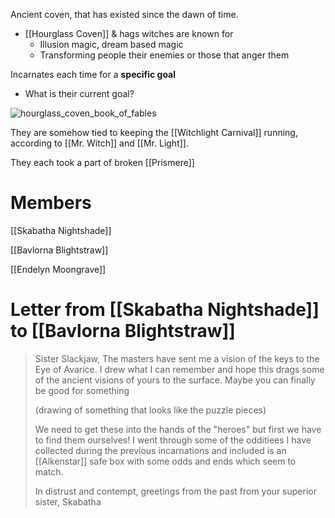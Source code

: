 Ancient coven, that has existed since the dawn of time.

- [[Hourglass Coven]] & hags witches are known for 
	- Illusion magic, dream based magic
	- Transforming people their enemies or those that anger them

Incarnates each time for a **specific goal**
- What is their current goal?

![hourglass_coven_book_of_fables](https://media.discordapp.net/attachments/551910860684001322/1058626181139812433/Hourglass_Coven.jpg?width=869&height=679)

They are somehow tied to keeping the [[Witchlight Carnival]] running, according to [[Mr. Witch]] and [[Mr. Light]].

They each took a part of broken [[Prismere]]

# Members
[[Skabatha Nightshade]]

[[Bavlorna Blightstraw]]

[[Endelyn Moongrave]]

# Letter from [[Skabatha Nightshade]] to [[Bavlorna Blightstraw]]
> Sister Slackjaw,
> 	The masters have sent me a vision of the keys to the Eye of Avarice. I drew what I can remember and hope this drags some of the ancient visions of yours to the surface. Maybe you can finally be good for something
> 	
> 	(drawing of something that looks like the puzzle pieces)
> 	
> 	We need to get these into the hands of the "heroes" but first we have to find them ourselves! I went through some of the odditiees I have collected during the previous incarnations and included is an [[Alkenstar]] safe box with some odds and ends which seem to match.
> 	
> 	In distrust and contempt, greetings from the past from your superior sister,
> 	Skabatha

